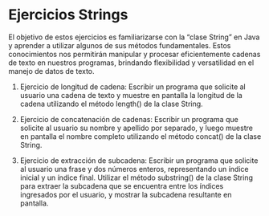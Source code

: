 # Ejercicios Strings
El objetivo de estos ejercicios es familiarizarse con la “clase String” en Java y aprender a utilizar algunos de sus métodos fundamentales. Estos conocimientos nos permitirán manipular y procesar eficientemente cadenas de texto en nuestros programas, brindando flexibilidad y versatilidad en el manejo de datos de texto.

1. Ejercicio de longitud de cadena: Escribir un programa que solicite al usuario una cadena de texto y muestre en pantalla la longitud de la cadena utilizando el método length() de la clase String.

2. Ejercicio de concatenación de cadenas: Escribir un programa que solicite al usuario su nombre y apellido por separado, y luego muestre en pantalla el nombre completo utilizando el método concat() de la clase String.

3. Ejercicio de extracción de subcadena: Escribir un programa que solicite al usuario una frase y dos números enteros, representando un índice inicial y un índice final. Utilizar el método substring() de la clase String para extraer la subcadena que se encuentra entre los índices ingresados por el usuario, y mostrar la subcadena resultante en pantalla.